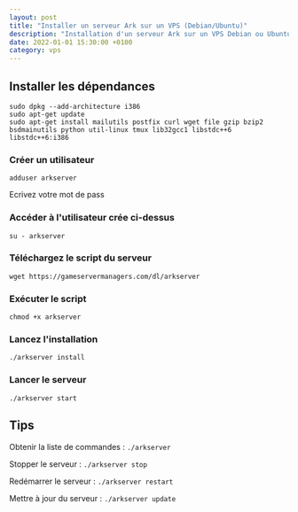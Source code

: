 ```yaml
---
layout: post
title: "Installer un serveur Ark sur un VPS (Debian/Ubuntu)"
description: "Installation d'un serveur Ark sur un VPS Debian ou Ubuntu avec LinuxGSM"
date: 2022-01-01 15:30:00 +0100
category: vps
---
```


## Installer les dépendances 
 
```
sudo dpkg --add-architecture i386  
sudo apt-get update  
sudo apt-get install mailutils postfix curl wget file gzip bzip2 bsdmainutils python util-linux tmux lib32gcc1 libstdc++6 libstdc++6:i386
```  
 
### Créer un utilisateur
 
```adduser arkserver```
 
Ecrivez votre mot de pass 
 
 ### Accéder à l'utilisateur crée ci-dessus
 
```su - arkserver```
 
### Téléchargez le script du serveur
 
```wget https://gameservermanagers.com/dl/arkserver```
 
### Exécuter le script
 
```chmod +x arkserver```
 
### Lancez l'installation 
 
```./arkserver install```
 
### Lancer le serveur
 
```./arkserver start```
 
## Tips
 
Obtenir la liste de commandes : `./arkserver`
 
Stopper le serveur : `./arkserver stop`
 
Redémarrer le serveur : `./arkserver restart`
 
Mettre à jour du serveur : `./arkserver update`
 
 
 
